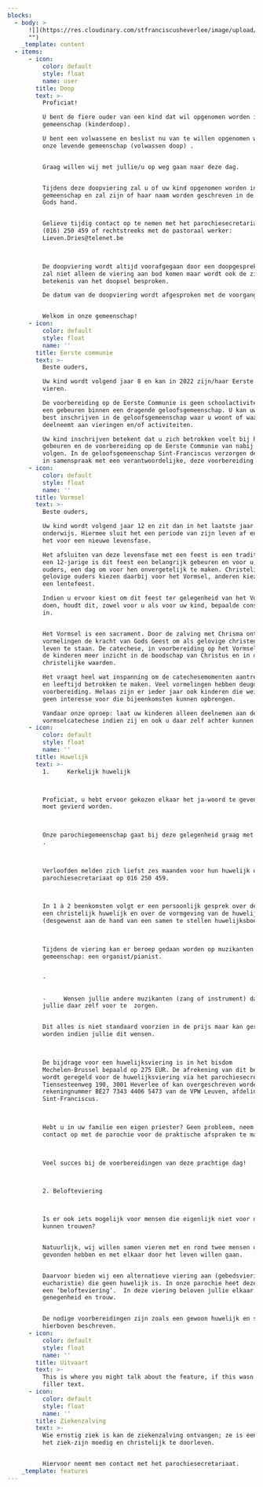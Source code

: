 ```yaml
---
blocks:
  - body: >
      ![](https://res.cloudinary.com/stfranciscusheverlee/image/upload/v1657218894/pexels-lisa-2721581\_mbfus5.jpg
      "")
    _template: content
  - items:
      - icon:
          color: default
          style: float
          name: user
        title: Doop
        text: >-
          Proficiat!

          U bent de fiere ouder van een kind dat wil opgenomen worden in onze
          gemeenschap (kinderdoop).

          U bent een volwassene en beslist nu van te willen opgenomen worden in
          onze levende gemeenschap (volwassen doop) . 


          Graag willen wij met jullie/u op weg gaan naar deze dag.


          Tijdens deze doopviering zal u of uw kind opgenomen worden in onze
          gemeenschap en zal zijn of haar naam worden geschreven in de palm van
          Gods hand.


          Gelieve tijdig contact op te nemen met het parochiesecretariaat op
          (016) 250 459 of rechtstreeks met de pastoraal werker:
          Lieven.Dries@telenet.be

           

          De doopviering wordt altijd voorafgegaan door een doopgesprek. Daarin
          zal niet alleen de viering aan bod komen maar wordt ook de zin en
          betekenis van het doopsel besproken.

          De datum van de doopviering wordt afgesproken met de voorganger. 


          Welkom in onze gemeenschap!
      - icon:
          color: default
          style: float
          name: ''
        title: Eerste communie
        text: >-
          Beste ouders, 

          Uw kind wordt volgend jaar 8 en kan in 2022 zijn/haar Eerste Communie
          vieren.

          De voorbereiding op de Eerste Communie is geen schoolactiviteit, maar
          een gebeuren binnen een dragende geloofsgemeenschap. U kan uw kind dus
          best inschrijven in de geloofsgemeenschap waar u woont of waar u
          deelneemt aan vieringen en/of activiteiten.

          Uw kind inschrijven betekent dat u zich betrokken voelt bij het
          gebeuren en de voorbereiding op de Eerste Communie van nabij wil
          volgen. In de geloofsgemeenschap Sint-Franciscus verzorgen de ouders,
          in samenspraak met een verantwoordelijke, deze voorbereiding.
      - icon:
          color: default
          style: float
          name: ''
        title: Vormsel
        text: >-
          Beste ouders,

          Uw kind wordt volgend jaar 12 en zit dan in het laatste jaar lager
          onderwijs. Hiermee sluit het een periode van zijn leven af en staat
          het voor een nieuwe levensfase.

          Het afsluiten van deze levensfase met een feest is een traditie. Voor
          een 12-jarige is dit feest een belangrijk gebeuren en voor u, als
          ouders, een dag om voor hen onvergetelijk te maken. Christelijk
          gelovige ouders kiezen daarbij voor het Vormsel, anderen kiezen voor
          een lentefeest.

          Indien u ervoor kiest om dit feest ter gelegenheid van het Vormsel te
          doen, houdt dit, zowel voor u als voor uw kind, bepaalde consequenties
          in.


          Het Vormsel is een sacrament. Door de zalving met Chrisma ontvangen de
          vormelingen de kracht van Gods Geest om als gelovige christenen in het
          leven te staan. De catechese, in voorbereiding op het Vormsel, geeft
          de kinderen meer inzicht in de boodschap van Christus en in de
          christelijke waarden.

          Het vraagt heel wat inspanning om de catechesemomenten aantrekkelijk
          en leeftijd betrokken te maken. Veel vormelingen hebben deugd aan deze
          voorbereiding. Helaas zijn er ieder jaar ook kinderen die weinig of
          geen interesse voor die bijeenkomsten kunnen opbrengen.

          Vandaar onze oproep: laat uw kinderen alleen deelnemen aan de
          vormselcatechese indien zij en ook u daar zelf achter kunnen staan.
      - icon:
          color: default
          style: float
          name: ''
        title: Huwelijk
        text: >-
          1.     Kerkelijk huwelijk



          Proficiat, u hebt ervoor gekozen elkaar het ja-woord te geven en dat
          moet gevierd worden.

           

          Onze parochiegemeenschap gaat bij deze gelegenheid graag met u op weg
          .

           

          Verloofden melden zich liefst zes maanden voor hun huwelijk op het
          parochiesecretariaat op 016 250 459.  

           

          In 1 à 2 beenkomsten volgt er een persoonlijk gesprek over de zin van
          een christelijk huwelijk en over de vormgeving van de huwelijksviering
          (desgewenst aan de hand van een samen te stellen huwelijksboekje).

           

          Tijdens de viering kan er beroep gedaan worden op muzikanten van onze
          gemeenschap: een organist/pianist.


          -         


          -     Wensen jullie andere muzikanten (zang of instrument) dan dienen
          jullie daar zelf voor te  zorgen.


          Dit alles is niet standaard voorzien in de prijs maar kan geregeld
          worden indien jullie dit wensen.

           

          De bijdrage voor een huwelijksviering is in het bisdom
          Mechelen-Brussel bepaald op 275 EUR. De afrekening van dit bedrag
          wordt geregeld voor de huwelijksviering via het parochiesecretariaat,
          Tiensesteenweg 190, 3001 Heverlee of kan overgeschreven worden op het
          rekeningnummer BE27 7343 4406 5473 van de VPW Leuven, afdeling
          Sint-Franciscus.   

           

          Hebt u in uw familie een eigen priester? Geen probleem, neem dan
          contact op met de parochie voor de praktische afspraken te maken.

           

          Veel succes bij de voorbereidingen van deze prachtige dag!

           

          2. Belofteviering



          Is er ook iets mogelijk voor mensen die eigenlijk niet voor de kerk
          kunnen trouwen?


          Natuurlijk, wij willen samen vieren met en rond twee mensen die elkaar
          gevonden hebben en met elkaar door het leven willen gaan.


          Daarvoor bieden wij een alternatieve viering aan (gebedsviering of
          eucharistie) die geen huwelijk is. In onze parochie heet deze viering
          een ‘belofteviering’.  In deze viering beloven jullie elkaar
          genegenheid en trouw.


          De nodige voorbereidingen zijn zoals een gewoon huwelijk en staan
          hierboven beschreven.
      - icon:
          color: default
          style: float
          name: ''
        title: Uitvaart
        text: >-
          This is where you might talk about the feature, if this wasn't just
          filler text.
      - icon:
          color: default
          style: float
          name: ''
        title: Ziekenzalving
        text: >-
          Wie ernstig ziek is kan de ziekenzalving ontvangen; ze is een steun om
          het ziek-zijn moedig en christelijk te doorleven.


          Hiervoor neemt men contact met het parochiesecretariaat.
    _template: features
---
```


